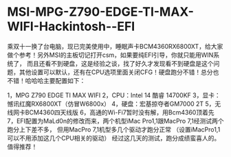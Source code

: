 # MSI-MPG-Z790-EDGE-TI-MAX-WIFI-Hackintosh--EFI

乘双十一换了台电脑，现已完美使用中，睡眠声卡BCM4360RX6800XT，给大家做个参考！另外MSI的主板切记打开csm，如果要纯EFI引导，你就只能用WIN系统了，
而且还看不到硬盘，这是经验之谈，找了好久才发现看不到硬盘是这个问题，其他设置可以默认，还有在CPU选项里面关闭CFG！硬盘跑分不错！总分也不错！哈哈哈主要配置如下：

1，MPG Z790 EDGE TI MAX WIFI
2，CPU：Intel 14 酷睿 14700KF
3，显卡：憾讯红魔RX6800XT（仿冒W6800x）
4，硬盘：宏基掠夺者GM7000 2T
5，无线网卡BCM4360四天线版
6，高通的Wi-Fi7暂时没有解，用Bcm4360顶着先
7，EFI配置为MaLd0n的修改而来，两个机型iMac Pro1,1跟MacPro 7,1经测试两个跑分上下差不多，
但用MacPro 7,1机型多几个驱动才跑分正常
（设置iMacPro1,1可以不用添加这几个CPU相关的驱动）
经过这几天的测试，跑分成绩蛮喜人的。值得推荐！
